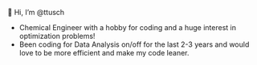 👋 Hi, I’m @ttusch

- Chemical Engineer with a hobby for coding and a huge interest in optimization problems!
- Been coding for Data Analysis on/off for the last 2-3 years and would love to be more efficient and make my code leaner.

